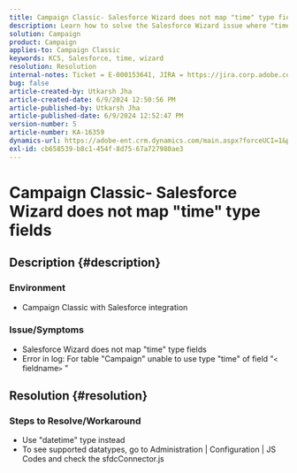 ```yaml
---
title: Campaign Classic- Salesforce Wizard does not map "time" type fields
description: Learn how to solve the Salesforce Wizard issue where "time" type fields are not mapable.
solution: Campaign
product: Campaign
applies-to: Campaign Classic
keywords: KCS, Salesforce, time, wizard
resolution: Resolution
internal-notes: Ticket = E-000153641, JIRA = https://jira.corp.adobe.com/browse/NEO-27340
bug: false
article-created-by: Utkarsh Jha
article-created-date: 6/9/2024 12:50:56 PM
article-published-by: Utkarsh Jha
article-published-date: 6/9/2024 12:52:47 PM
version-number: 5
article-number: KA-16359
dynamics-url: https://adobe-ent.crm.dynamics.com/main.aspx?forceUCI=1&pagetype=entityrecord&etn=knowledgearticle&id=ab5f71e7-5e26-ef11-840b-6045bd006704
exl-id: cb658539-b8c1-454f-8d75-67a727980ae3
---
```

# Campaign Classic- Salesforce Wizard does not map "time" type fields

## Description {#description}


### <b>Environment</b>

- Campaign Classic with Salesforce integration


### <b>Issue/Symptoms</b>

- Salesforce Wizard does not map "time" type fields
- Error in log: For table "Campaign" unable to use type "time" of field "`<` fieldname`>` "



## Resolution {#resolution}


### Steps to Resolve/Workaround

- Use "datetime" type instead
- To see supported datatypes, go to Administration | Configuration | JS Codes and check the sfdcConnector.js
